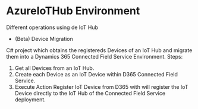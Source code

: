 # AzureIoTHub Environment
Different operations using de IoT Hub
- (Beta) Device Migration

C# project which obtains the registereds Devices of an IoT Hub and migrate them into a Dynamics 365 Connected Field Service Environment.
Steps:
  1. Get all Devices from an IoT Hub.
  2. Create each Device as an IoT Device within D365 Connected Field Service.
  3. Execute Action Register IoT Device from D365 with will register the IoT Device directly to the IoT Hub of the Connected Field Service deployment.
